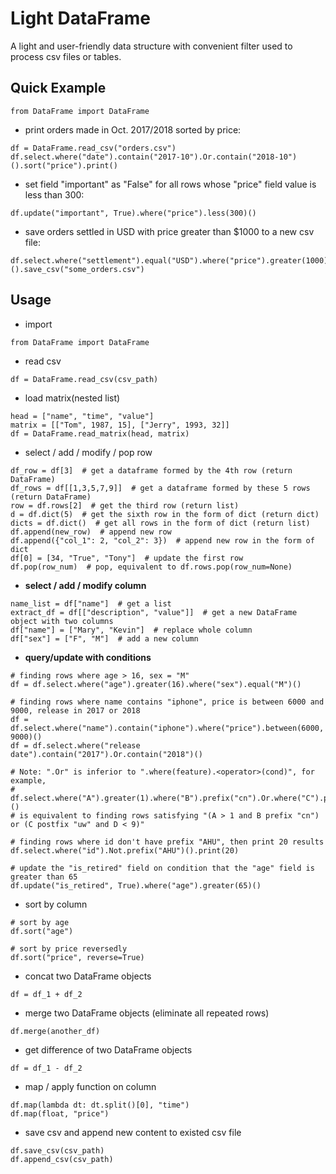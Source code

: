 # Light DataFrame
A light and user-friendly data structure with convenient filter used to process csv files or tables. <br>

## Quick Example
```
from DataFrame import DataFrame
```
- print orders made in Oct. 2017/2018 sorted by price:
```
df = DataFrame.read_csv("orders.csv")
df.select.where("date").contain("2017-10").Or.contain("2018-10")().sort("price").print()
```

- set field "important" as "False" for all rows whose "price" field value is less than 300:
```
df.update("important", True).where("price").less(300)()
```

- save orders settled in USD with price greater than $1000 to a new csv file:
```
df.select.where("settlement").equal("USD").where("price").greater(1000)().save_csv("some_orders.csv")
```

## Usage

- import
```
from DataFrame import DataFrame
```

- read csv
```
df = DataFrame.read_csv(csv_path)
```

- load matrix(nested list)
```
head = ["name", "time", "value"]
matrix = [["Tom", 1987, 15], ["Jerry", 1993, 32]]
df = DataFrame.read_matrix(head, matrix)
```

- select / add / modify / pop row
```
df_row = df[3]  # get a dataframe formed by the 4th row (return DataFrame)
df_rows = df[[1,3,5,7,9]]  # get a dataframe formed by these 5 rows (return DataFrame)
row = df.rows[2]  # get the third row (return list)
d = df.dict(5)  # get the sixth row in the form of dict (return dict)
dicts = df.dict()  # get all rows in the form of dict (return list)
df.append(new_row)  # append new row
df.append({"col_1": 2, "col_2": 3})  # append new row in the form of dict
df[0] = [34, "True", "Tony"]  # update the first row
df.pop(row_num)  # pop, equivalent to df.rows.pop(row_num=None)
```

- **select / add / modify column**
```
name_list = df["name"]  # get a list
extract_df = df[["description", "value"]]  # get a new DataFrame object with two columns
df["name"] = ["Mary", "Kevin"]  # replace whole column
df["sex"] = ["F", "M"]  # add a new column
```

- **query/update with conditions**

```
# finding rows where age > 16, sex = "M"
df = df.select.where("age").greater(16).where("sex").equal("M")()

# finding rows where name contains "iphone", price is between 6000 and 9000, release in 2017 or 2018
df = df.select.where("name").contain("iphone").where("price").between(6000, 9000)()
df = df.select.where("release date").contain("2017").Or.contain("2018")()
  
# Note: ".Or" is inferior to ".where(feature).<operator>(cond)", for example,
# df.select.where("A").greater(1).where("B").prefix("cn").Or.where("C").postfix("uw").where("D").less(9)()
# is equivalent to finding rows satisfying "(A > 1 and B prefix "cn") or (C postfix "uw" and D < 9)"

# finding rows where id don't have prefix "AHU", then print 20 results
df.select.where("id").Not.prefix("AHU")().print(20)

# update the "is_retired" field on condition that the "age" field is greater than 65
df.update("is_retired", True).where("age").greater(65)()
```

- sort by column
```
# sort by age
df.sort("age")

# sort by price reversedly
df.sort("price", reverse=True)
```

- concat two DataFrame objects
```
df = df_1 + df_2
```

- merge two DataFrame objects (eliminate all repeated rows)
```
df.merge(another_df)
```

- get difference of two DataFrame objects
```
df = df_1 - df_2
```

- map / apply function on column
```
df.map(lambda dt: dt.split()[0], "time")
df.map(float, "price")
```

- save csv and append new content to existed csv file
```
df.save_csv(csv_path)
df.append_csv(csv_path)
```